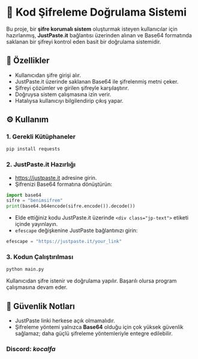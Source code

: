 # 🔐 Kod Şifreleme Doğrulama Sistemi

Bu proje, bir **şifre korumalı sistem** oluşturmak isteyen kullanıcılar için hazırlanmış, **JustPaste.it** bağlantısı üzerinden alınan ve Base64 formatında saklanan bir şifreyi kontrol eden basit bir doğrulama sistemidir.

## 🧩 Özellikler

- Kullanıcıdan şifre girişi alır.  
- JustPaste.it üzerinde saklanan Base64 ile şifrelenmiş metni çeker.  
- Şifreyi çözümler ve girilen şifreyle karşılaştırır.  
- Doğruysa sistem çalışmasına izin verir.  
- Hatalıysa kullanıcıyı bilgilendirip çıkış yapar.  

## ⚙️ Kullanım

### 1. Gerekli Kütüphaneler

```bash
pip install requests
```

### 2. JustPaste.it Hazırlığı

- https://justpaste.it adresine girin.
- Şifrenizi Base64 formatına dönüştürün:

```python
import base64
sifre = "benimsifrem"
print(base64.b64encode(sifre.encode()).decode())
```

- Elde ettiğiniz kodu JustPaste.it üzerinde `<div class="jp-text">` etiketi içinde yayınlayın.
- `efescape` değişkenine JustPaste bağlantınızı girin:

```python
efescape = "https://justpaste.it/your_link"
```

### 3. Kodun Çalıştırılması

```bash
python main.py
```

Kullanıcıdan şifre istenir ve doğrulama yapılır. Başarılı olursa program çalışmasına devam eder.

## 🔐 Güvenlik Notları

- JustPaste linki herkese açık olmamalıdır.
- Şifreleme yöntemi yalnızca **Base64** olduğu için çok yüksek güvenlik sağlamaz; daha güçlü şifreleme yöntemleriyle entegre edilebilir.

### Discord: *kocalfa*
